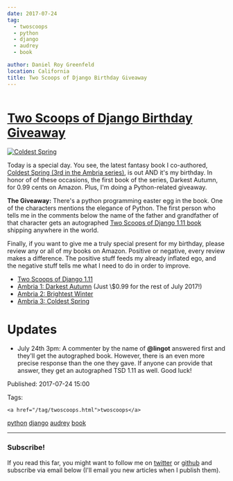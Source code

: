 ```yaml
---
date: 2017-07-24
tag: 
  - twoscoops
  - python
  - django
  - audrey
  - book

author: Daniel Roy Greenfeld
location: California
title: Two Scoops of Django Birthday Giveaway
---
```

<div class="twelve wide column">

<h1 class="ui block header">
<div class="content">
<a href="/two-scoops-of-django-birthday-giveaway.html">Two Scoops of Django Birthday Giveaway</a>
</div>
</h1>
<p><a href="https://www.amazon.com/Coldest-Spring/dp/B071P74C8Z/?tag=ihpydanny-20" target="_blank"><img alt="Coldest Spring" src="https://raw.githubusercontent.com/pydanny/pydanny.github.com/master/static/51hVFnWbG7L.jpg"/></a></p>
<p>Today is a special day. You see, the latest fantasy book I co-authored,
<a href="https://www.amazon.com/Coldest-Spring/dp/B071P74C8Z/?tag=ihpydanny-20" target="_blank">Coldest Spring (3rd in the Ambria
series)</a>,
is out AND it's my birthday. In honor of of these occasions, the first
book of the series, Darkest Autumn, for 0.99 cents on Amazon. Plus, I'm
doing a Python-related giveaway.</p>
<p><strong>The Giveaway:</strong> There's a python programming easter egg in the book.
One of the characters mentions the elegance of Python. The first person
who tells me in the comments below the name of the father and
grandfather of that character gets an autographed <a href="https://twoscoopspress.org/products/two-scoops-of-django-1-11" target="_blank">Two Scoops of Django
1.11
book</a>
shipping anywhere in the world.</p>
<p>Finally, if you want to give me a truly special present for my birthday,
please review any or all of my books on Amazon. Positive or negative,
every review makes a difference. The positive stuff feeds my already
inflated ego, and the negative stuff tells me what I need to do in order
to improve.</p>
<ul>
<li><a href="https://www.amazon.com/review/create-review/?asin=0692915729?tag=ihpydanny-20" target="_blank">Two Scoops of Django
1.11</a></li>
<li><a href="https://www.amazon.com/review/create-review/?asin=B071L2G8SL?tag=ihpydanny-20" target="_blank">Ambria 1: Darkest
Autumn</a>
(Just \$0.99 for the rest of July 2017!)</li>
<li><a href="https://www.amazon.com/review/create-review/?asin=B0727WW7F2?tag=ihpydanny-20" target="_blank">Ambria 2: Brightest
Winter</a></li>
<li><a href="https://www.amazon.com/review/create-review/?asin=B071P74C8Z?tag=ihpydanny-20" target="_blank">Ambria 3: Coldest
Spring</a></li>
</ul>
<h1 id="updates">Updates</h1>
<ul>
<li>July 24th 3pm: A commenter by the name of <strong>@lingot</strong> answered first
and they'll get the autographed book. However, there is an even
more precise response than the one they gave. If anyone can provide
that answer, they get an autographed TSD 1.11 as well. Good luck!</li>
</ul>
<p>Published: 2017-07-24 15:00</p>
<p>Tags:
  
    <a href="/tag/twoscoops.html">twoscoops</a>
<a href="/tag/python.html">python</a>
<a href="/tag/django.html">django</a>
<a href="/tag/audrey.html">audrey</a>
<a href="/tag/book.html">book</a>
</p>
<hr/>
<h3 class="ui header">Subscribe!</h3>
<p>If you read this far, you might want to follow me on <a href="https://twitter.com/pydanny">twitter</a> or <a href="https://github.com/pydanny">github</a> and subscribe via email below (I'll email you new articles when I publish them).</p>
<!-- Begin MailChimp Signup Form -->
</div>